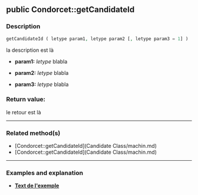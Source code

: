 ## public Condorcet::getCandidateId

### Description    

```php
getCandidateId ( letype param1, letype param2 [, letype param3 = 1] )
```

la description
est là    
- **param1:** *letype* blabla

- **param2:** *letype* blabla

- **param3:** *letype* blabla



### Return value:   

le retour
est là


---------------------------------------

### Related method(s)      

* [Condorcet::getCandidateId](Candidate Class/machin.md)    
* [Condorcet::getCandidateId](Candidate Class/machin.md)    

---------------------------------------

### Examples and explanation

* **[Text de l'exemple](link)**    
